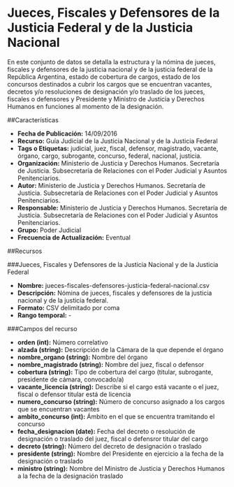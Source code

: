 # Jueces, Fiscales y Defensores de la Justicia Federal y de la Justicia Nacional
En este conjunto de datos se detalla la estructura y la nómina de jueces, fiscales y defensores de la justicia nacional y de la justicia federal de la República Argentina, estado de cobertura de cargos, estado de los concursos destinados a cubrir los cargos que se encuentran vacantes, decretos y/o resoluciones de designación y/o traslado de los jueces, fiscales o defensores y Presidente y Ministro de Justicia y Derechos Humanos en funciones al momento de la designación.

##Características

- **Fecha de Publicación:** 14/09/2016
- **Recurso:** Guía Judicial de la Justicia Nacional y de la Justicia Federal
- **Tags o Etiquetas:** judicial, juez, fiscal, defensor, magistrado, vacante, órgano, cargo, subrogante, concurso, federal, nacional, justicia.
- **Organización:** Ministerio de Justicia y Derechos Humanos. Secretaría de Justicia. Subsecretaría de Relaciones con el Poder Judicial y Asuntos Penitenciarios.
- **Autor:** Ministerio de Justicia y Derechos Humanos. Secretaría de Justicia. Subsecretaría de Relaciones con el Poder Judicial y Asuntos Penitenciarios.
- **Responsable:** Ministerio de Justicia y Derechos Humanos. Secretaría de Justicia. Subsecretaría de Relaciones con el Poder Judicial y Asuntos Penitenciarios.
- **Grupo:** Poder Judicial
- **Frecuencia de Actualización:** Eventual

##Recursos

###Jueces, Fiscales y Defensores de la Justicia Nacional y de la Justicia Federal

- **Nombre:** jueces-fiscales-defensores-justicia-federal-nacional.csv
- **Descripción:** Nómina de jueces, fiscales y defensores de la justicia nacional y de la justicia federal.
- **Formato:** CSV delimitado por coma
- **Rango temporal:** -

###Campos del recurso

- **orden (int):** Número correlativo
- **alzada (string):** Descripción de la Cámara de la que depende el órgano
- **nombre_organo (string):** Nombre del órgano
- **nombre_magistrado (string):** Nombre del juez, fiscal o defensor
- **cobertura (string):** Tipo de cobertura del cargo (titular, subrogante, presidente de cámara, convocado/a)
- **vacante_licencia (string):** Describe si el cargo está vacante o el juez, fiscal o defensor titular está de licencia
- **numero_concurso (string):** Número de concurso asignado a los cargos que se encuentran vacantes
- **ambito_concurso (int):** Ámbito en el que se encuentra tramitando el concurso
- **fecha_designacion (date):** Fecha del decreto o resolución de designación o traslado del juez, fiscal o defensror titular del cargo
- **decreto (string):** Número del decreto de designación o traslado
- **presidente (string):** Nombre del Presidente en ejercicio a la fecha de la designación o traslado
- **ministro (string):** Nombre del Ministro de Justicia y Derechos Humanos a la fecha de la designación traslado
